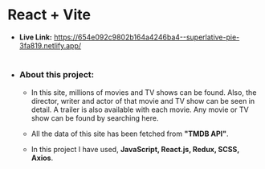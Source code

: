 # React + Vite

- **Live Link:** https://654e092c9802b164a4246ba4--superlative-pie-3fa819.netlify.app/
#

- ### About this project:
    - In this site, millions of movies and TV shows can be found. Also, the director, writer and actor of that movie and TV show can be seen in detail. A trailer is also available with each movie. Any movie or TV show can be found by searching here.

    - All the data of this site has been fetched from **"TMDB API"**.

    - In this project I have used, **JavaScript, React.js, Redux, SCSS, Axios**.  
